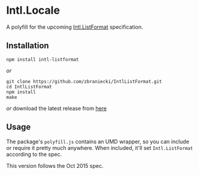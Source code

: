 Intl.Locale
================

A polyfill for the upcoming [Intl.ListFormat](https://github.com/zbraniecki/intl-listformat-spec)
specification.


## Installation

```
npm install intl-listformat
```
_or_
```
git clone https://github.com/zbraniecki/IntlListFormat.git
cd IntlListFormat
npm install
make
```
_or_ download the latest release from
[here](https://github.com/zbraniecki/IntlListFormat/releases/latest)


## Usage

The package's `polyfill.js` contains an UMD wrapper, so you can include or
require it pretty much anywhere. When included, it'll set `Intl.ListFormat`
according to the spec.

This version follows the Oct 2015 spec.
